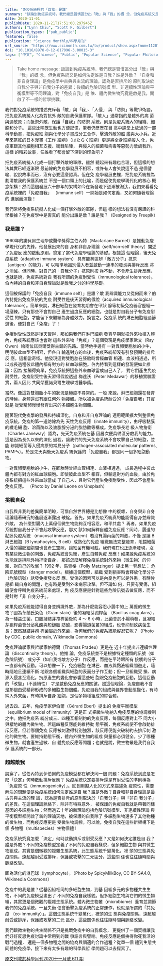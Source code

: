 ```yaml
---
title: '免疫系統裡的「自我」是誰'
summary: "談論到免疫系統時，我們總是習慣區分出「敵」與「我」的概 念，但免疫系統又是如何決定誰是自我？誰是外敵？「自身和 非自身理論」是免疫學中古典與主流的理論，認為是否排斥的 原則取決於自我分子與非自我分子的差異；後續的危險訊號模 型、非連續性理論與平衡模型等不同理論，對「免疫自我」是 誰、體內微生物究竟是敵是我，開啟了不一樣的哲學挑戰。"
date: 2020-11-01
publishDate: 2020-11-21T17:51:00.297946Z
authors: ["Lynn Chiu", "Scott F. Gilbert"]
publication_types: ["pub_public"]
featured: false
publication: "Science Monthly/科學月刊"
url_source: "https://www.scimonth.com.tw/tw/product/show.aspx?num=1120"
doi: "10.1016/B978-0-12-817996-3.00015-3"
tags: ["中文", "Chinese", "Public", "Popular Science", "Popular Philosophy of Science", "Philosophy of Biology", "Immunology", "Holobiont"] 
---
```

> Take home message: 談論到免疫系統時，我們總是習慣區分出「敵」與「我」的概 念，但免疫系統又是如何決定誰是自我？誰是外敵？「自身和 非自身理論」是免疫學中古典與主流的理論，認為是否排斥的 原則取決於自我分子與非自我分子的差異；後續的危險訊號模 型、非連續性理論與平衡模型等不同理論，對「免疫自我」是 誰、體內微生物究竟是敵是我，開啟了不一樣的哲學挑戰。


我們對免疫系統的描述充斥著「敵」與「我」、「入侵」 與「防禦」等戰爭術語，把免疫系統擬人化為對抗外 敵的自我保護軍隊。「敵人」通常指的是體外的病 菌與過敏原；而抵禦外敵、保護「自我」的防禦 系統，則是免疫系統內的組織、細胞和分子。 這些比喻既生動也方便記憶，筆者仍歷歷在目 高中課堂上放過的一部科學動畫，把免疫細 胞與化學分子畫成分工合作、擊潰外敵的船 艦與大小兵。近年來當紅的日本漫畫《工作 細胞》（はたらく細胞）更是將全身細胞擬人 化，免疫軍跟其他細胞相互支援、衝鋒陷陣， 與侵入的細菌和病毒等惡勢力敵虞我詐。這樣 的精彩故事，任誰看了都會留下深刻的印象吧？

把免疫系統擬人化成一個打擊外敵的軍隊，雖然 聽起來有趣也合理，但這樣的想法其實已經逐漸跟 最前線的免疫學發展不相容，或許有人會笑說這不過 是個譬喻、說說故事而已，沒有必要這麼認真。但在免 疫學發展史裡，把免疫系統視為劃清敵我的保護系統並 不是一個口頭上的比喻，而是促使免疫學現代化的核心 概念架構！然而這個發展六十餘年的架構如今在新發現下逐漸被淘汰，我們來看看免疫系統裡的「免疫自我」 （immune self）一開始是如何定義，又如何隨著理論的 進展而演變！

我們常將免疫系統擬人化成一個打擊外敵的軍隊，但這 樣的想法有沒有嚴謹的科學根據？在免疫學中是否真的 能分出誰是敵？誰是我？（Designed by Freepik）

### 我是誰？

1960年的諾貝爾生理學或醫學獎得主伯內特（Macfarlane Burnet）是推動免疫學現代化的先鋒，他發展出來的自 身和非自身理論（self/non-self theory）闡述了免疫反 應的啟動原則，奠定了當代免疫學理論的基礎。根據這 個理論，後天免疫系統（adaptive immune system） 具有能夠區辨「敵方分子」抗原（antigen）的能力，可 以精準地識別侵入者並啟動一連串的發炎與排斥反應 將之消滅。但同時，對自己的「自我分子」抗原則按 兵不動，不會產生排斥反應，也就是說，免疫系統對自 我有所謂的免疫耐受性（immunological tolerance）。 伯內特的自身和非自身理論就是敵我之分的科學基礎。

這個被保護的「免疫自我（immune self）」是誰？敵 我辨識能力又從何而來？伯內特提出免疫系統的免疫 耐受性是後天習得的假說（acquired immunological tolerance）。簡單來說，淋巴細胞在發育初期會在甲狀 腺等初級免疫器官歷經一場磨練。只有那些不會對自己 產生過度反應的細胞，也就是對自我分子有免疫耐受性 的細胞，才能留下來繼續為身體效力。換言之，免疫系 統的淋巴細胞經過篩選後，便對自己「免疫」了！

免疫耐受性既然是後天習得，那如果我們在淋巴細胞 發育早期就把外來物植入體內，免疫系統應該也會對 這些外來物「免疫」？這個發現是免疫學家歐文（Ray Owen）給兩位諾貝爾獎得主鋪的先路。當時他手邊有 一對異卵雙胞胎的小牛，明明彼此血型不相容，但各自 輸進對方的血後，免疫系統卻沒有引發預期的排斥反 應，這相當奇怪。他發現這對雙胞胎在胚胎時曾經血管 相連、血液相通過，所以成長過程彼此體內都有對方的 紅血球細胞。伯內特看到這樣的發現便如此推論：因為 接觸得夠早，免疫系統把這些外來血球當成自己人了， 對它們產生免疫耐受性。免疫耐受性後天習得假說透過 梅達沃（Peter Medawar）的移植實驗證實，兩人因此 共同榮獲諾貝爾生理學或醫學獎。

當然，像這對雙胞胎小牛的狀況是極度不尋常的。一般 來說，淋巴細胞還在發育的時候，身體還沒有跟任何外 物接觸。所以被免疫系統耐受的「免疫自我」其實就是 從受精卵慢慢發育出來的多細胞生物個體。

隨著現代免疫學的發展和持續深化，自身和非自身理論的 適用範圍擴大到整個免疫系統。免疫的第一道防線為先 天性免疫反應（innate immunity），由呼吸黏膜的纖毛細 胞、溶菌酶以及油脂腺分泌的脂肪酸等構成。免疫學長老 級人物詹衛（Charles Janeway）認為，先天免疫系統在基 因層次便具備區分敵我的能力。這是因為長久以來的演化 過程，讓我們的先天免疫系統不會攻擊自己的細胞，並能 辨識細菌等入侵病原的常見分子（pathogen-associated molecular patterns, PAMPs）。於是先天與後天免疫系 統保護的「免疫自我」都是同一個多細胞動物。

一對異卵雙胞胎的小牛，在胚胎時曾經血管相連、血液相通過， 成長過程中彼此體內都有對方的紅血球細胞。即使彼此血型不 相容，但輸進對方的血後，由於免疫系統把這些外來血球當成 了自己人，且對它們產生免疫耐受性，因此不會產生免疫反應。 （Photo by Daniel Leone on Unsplash）

### 挑戰自我

自我與非我的差異簡單明瞭，可惜自然世界總是比想像 中的複雜，自身與非自身理論隨著研究的進展逐漸露出 破綻。首先，如果免疫系統真的能認得自身並辨識外敵， 為什麼對腸內上萬億個微生物能夠互相容忍，和平共處？ 再者，如果免疫系統對自我分子不會起攻擊反應，那又 該如何解釋自體免疫反應？同時，腸道的黏膜免疫系統 （mucosal immune system）若沒有腸內菌的刺激，不僅 是讓 B 淋巴細胞（B lymphocytes, B cell）成熟化的免疫 組織無法完整發育，阻擋細菌入侵的腸膜細胞間也會產生空隙，讓細菌有機可趁。我們現在也正逐漸發現，沒 有某些微生物的刺激，免疫系統會失衡，產生自體免疫 反應！如果說免疫系統的功能就是排除外物捍衛自身， 那該怎麼解釋免疫系統對外來物（微生物）的仰賴、對自己的攻擊？ 1992 年，馬青格（Polly Matzinger）提出另一套想法： 危險訊號模型（danger model）。根據這個模型，組織 受到損害時會釋放化學分子（危險訊號）誘發免疫發炎反 應，受傷的因素可以是內憂也可以是外患，有時候是組 織自身的問題，也有時是受到外來病原攻擊。但不論如 何，只要有受傷，組織便會呼叫免疫系統前來處理，免 疫反應便是針對這些危險訊號去做反應，而不是針對「非 自身分子」。

如果免疫系統能認得自身並辨識外敵，那為什麼能容忍小腸中的上 萬億的微生物？圖為革蘭氏染色（Gram stain）後的凝結芽孢桿菌 （Bacillus coagulans），為一種益生菌。口服凝結芽孢桿菌後約 4 ～ 6 小時，此菌會於小腸萌發，且凝結芽孢桿菌會分泌乳酸與短鏈脂 肪酸，影響腸道菌叢的組成，也會抑制致病菌生長；既然凝結芽孢 桿菌屬於外來菌，為何我們的免疫系統能容忍它呢？（Photo by CDC, public domain, Wikimedia Commons）

免疫理論學家與哲學家帕德爾（Thomas Pradeu）更是在 近十年提出非連續性理論（discontinuity theory）。他推 論，免疫系統並不是根據特定種類的訊號（如危險訊號） 或分子（如自我或敵方分子）作反應，而是在平時跟所有 接觸的分子一直都有所互動。可以想像一下，免疫細胞 在淋巴、血液與黏液組織間遊走，隨時隨地且連續不斷 地跟各個組織與細胞的表面分子作互動；但一旦組織受 損、病源入侵甚至癌化，抗原產生的變化會影響這些細 胞跟免疫細胞的互動，這個互動的「改變」（不連續性） 才是啟動免疫反應的關鍵。照這個理論，免疫自我不會 是那個由受精卵形成的多細胞生物個體。免疫自我的組成與疆界會動態變化，有時納入外來菌，有時排斥自身 細胞，是個多物種組成的綜合體。

過去四、五年，免疫學家伊伯爾（Gérard Eberl）提出的 免疫平衡模型（equilibrium model of immunity）更是正 式把微生物納入免疫反應的協調機制之中。他把免疫系 統分成三、四種互相制約的免疫反應，每個反應對上不 同大小與棲地的體內微生物。若這四種反應能夠維持動 態平衡，免疫系統便不會啟動排斥反應。但若哪個免疫 反應被刺激得特別強烈，該反應便能突破制約去排斥刺 激他的微生物。要維持動態平衡，體內外微生物的組成 與量都必須健全。少了哪種微生物，就會產生過敏、自 體免疫反應等問題；也就是說，微生物叢是我們自我保 護系統的一部分。

### 超越敵我

說穿了，從伯內特到伊伯爾的免疫模型都在解決同一個 問題：免疫系統到底是怎麼「決定」何時啟動排斥反應？ 免疫系統決定要排斥還是有耐受性的準則稱為「免疫原 性（immunogenicity）」。回到用擬人化的方式來描述免 疫原性，需要解決的問題便是免疫系統如何決定誰是自 我？誰是外敵？自身和非自身理論是最古典與主流的理 論，認為是否排斥的原則取決於「自我分子」與「非自 我分子」的差異。在這個理論脈絡下，除非有特殊意外， 被保護的免疫自我就是帶著同樣基因的多細胞生物；然而過去十年的新理論包括危險訊號模型、非連續性理論 與平衡模型都開啟了新的理論天地，被保護的自我除了 多細胞生物還多了其他物種的微生物，而免疫反應更是 受微生物調控。可以說，免疫自我在這些新架構下是個 多物種（multispecies）生物個體 !

免疫系統究竟怎麼「決定」何時啟動排斥或耐受反應？又是如何決定誰是自 我？誰是外敵？不同的免疫模型定義了不同的免疫自我樣貌，但多細胞生物 與其微生物組成，其實是個微觀的複雜生態系統，此生態系統千變萬化，裡 頭的生態與免疫關係，遠超越耐受或排斥，保護或攻擊的二元區分，這些關 係也往往隨時間與脈絡改變。

圖為活化的淋巴球（lymphocyte）。（Photo by SpicyMilkBoy, CC BY-SA4.0, Wikimedia Commons）

免疫中的我是誰？從基因組相同的多細胞生物，到基 因組多元的多物種共生生物，不同的免疫模型畫出了 不同的免疫自我樣貌。但多細胞生物與它們的微生物 組，其實更是個微觀的複雜生態系統。體內微生物叢（microbiome）養育並調節我們的免疫系統，一旦失衡 便會衝擊免疫系統的正常運作，也就是所謂的「共免疫 （co-immunity）」。這個生態系統千變萬化，裡頭的生 態與免疫關係，遠超越耐受或排斥，保護或攻擊的二元 區分，這些關係也往往隨時間與脈絡改變。

我們跟微生物的共生關係不只是挑戰免疫中的自我概念， 更提供了一個契機讓我們好好反思免疫討論中常用到的戰 爭語言與譬喻。免疫反應是個拚得你死我活的戰鬥過程， 還是一個多物種之間的協商與調適的合作過程？從單一個 體到生態共同體的免疫學，接下來有太多有趣的科學與哲 學問題可以去探索了。

[原文刊載於科學月刊2020十一月號 611 期](https://www.scimonth.com.tw/tw/product/show.aspx?num=1120)